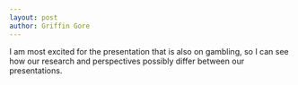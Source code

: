 ```yaml
---
layout: post
author: Griffin Gore
---
```

I am most excited for the presentation that is also on gambling, so I can see how our research and perspectives possibly differ between our presentations.
